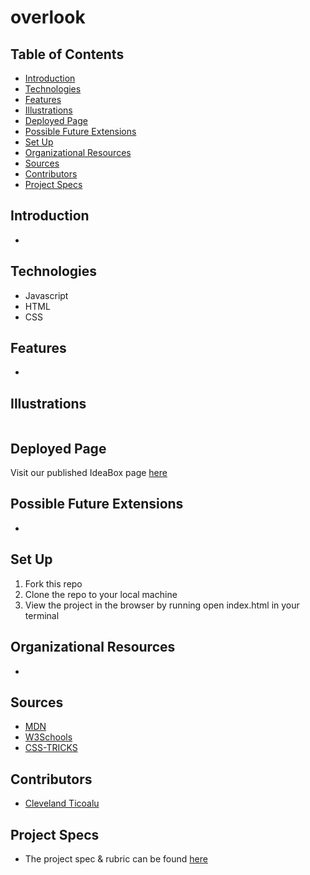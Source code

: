 # overlook


## Table of Contents
  - [Introduction](#introduction)
  - [Technologies](#technologies)
  - [Features](#features)
  - [Illustrations](#illustrations)
  - [Deployed Page](#deployed-page)
  - [Possible Future Extensions](#possible-future-extensions)
  - [Set Up](#set-up)
  - [Organizational Resources](#organizational-resources)
  - [Sources](#sources)
  - [Contributors](#contributors)
  - [Project Specs](#project-specs)

## Introduction

  -

## Technologies
  - Javascript
  - HTML
  - CSS

## Features

   - 

## Illustrations

![]()

## Deployed Page

Visit our published IdeaBox page [here]()

## Possible Future Extensions

  - 

## Set Up

1. Fork this repo  
2. Clone the repo to your local machine
3. View the project in the browser by running open index.html in your terminal

## Organizational Resources

- []()

## Sources

  - [MDN](http://developer.mozilla.org/en-US/)
  - [W3Schools](https://www.w3schools.com/)
  - [CSS-TRICKS](https://css-tricks.com/)

## Contributors

  - [Cleveland Ticoalu](https://github.com/cleveland231)

## Project Specs

  - The project spec & rubric can be found [here](https://frontend.turing.edu/projects/overlook.html)
